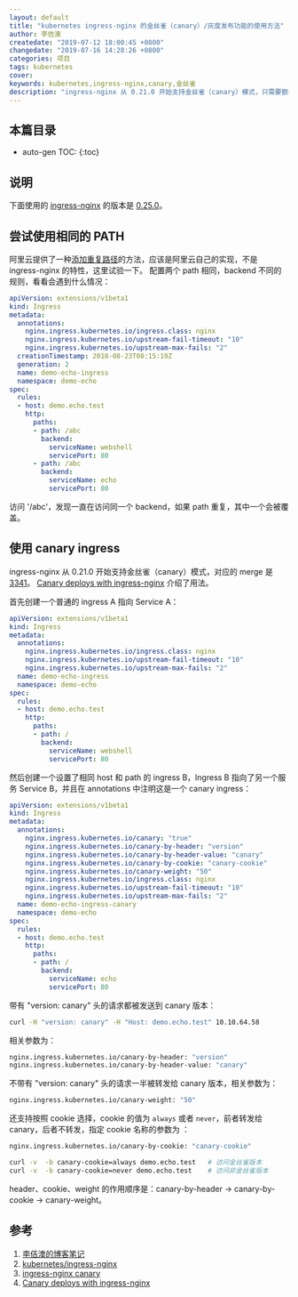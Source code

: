 ```yaml
---
layout: default
title: "kubernetes ingress-nginx 的金丝雀（canary）/灰度发布功能的使用方法"
author: 李佶澳
createdate: "2019-07-12 18:00:45 +0800"
changedate: "2019-07-16 14:28:26 +0800"
categories: 项目
tags: kubernetes
cover:
keywords: kubernetes,ingress-nginx,canary,金丝雀
description: "ingress-nginx 从 0.21.0 开始支持金丝雀（canary）模式，只需要额外创建一个Canary Ingress"
---
```


## 本篇目录

* auto-gen TOC:
{:toc}

## 说明

下面使用的 [ingress-nginx][2]  的版本是 [0.25.0](https://github.com/kubernetes/ingress-nginx/releases)。

## 尝试使用相同的 PATH

阿里云提供了一种[添加重复路径](https://yq.aliyun.com/articles/594019)的方法，应该是阿里云自己的实现，不是 ingress-nginx 的特性，这里试验一下。
配置两个 path 相同，backend 不同的规则，看看会遇到什么情况： 

```yaml
apiVersion: extensions/v1beta1
kind: Ingress
metadata:
  annotations:
    nginx.ingress.kubernetes.io/ingress.class: nginx
    nginx.ingress.kubernetes.io/upstream-fail-timeout: "10"
    nginx.ingress.kubernetes.io/upstream-max-fails: "2"
  creationTimestamp: 2018-08-23T08:15:19Z
  generation: 2
  name: demo-echo-ingress
  namespace: demo-echo
spec:
  rules:
  - host: demo.echo.test
    http:
      paths:
      - path: /abc
        backend:
          serviceName: webshell
          servicePort: 80
      - path: /abc
        backend:
          serviceName: echo
          servicePort: 80
```

访问 '/abc'，发现一直在访问同一个 backend，如果 path 重复，其中一个会被覆盖。

## 使用 canary ingress

ingress-nginx 从 0.21.0 开始支持金丝雀（canary）模式，对应的 merge 是 [3341](https://github.com/kubernetes/ingress-nginx/pull/3341)。
[Canary deploys with ingress-nginx][4] 介绍了用法。

首先创建一个普通的 ingress A 指向 Service A：

```yaml
apiVersion: extensions/v1beta1
kind: Ingress
metadata:
  annotations:
    nginx.ingress.kubernetes.io/ingress.class: nginx
    nginx.ingress.kubernetes.io/upstream-fail-timeout: "10"
    nginx.ingress.kubernetes.io/upstream-max-fails: "2"
  name: demo-echo-ingress
  namespace: demo-echo
spec:
  rules:
  - host: demo.echo.test
    http:
      paths:
      - path: /
        backend:
          serviceName: webshell
          servicePort: 80
```

然后创建一个设置了相同 host 和 path 的 ingress B，Ingress B 指向了另一个服务 Service B，并且在 annotations 中注明这是一个 canary ingress：

```yaml
apiVersion: extensions/v1beta1
kind: Ingress
metadata:
  annotations:
    nginx.ingress.kubernetes.io/canary: "true"
    nginx.ingress.kubernetes.io/canary-by-header: "version"
    nginx.ingress.kubernetes.io/canary-by-header-value: "canary"
    nginx.ingress.kubernetes.io/canary-by-cookie: "canary-cookie"
    nginx.ingress.kubernetes.io/canary-weight: "50"
    nginx.ingress.kubernetes.io/ingress.class: nginx
    nginx.ingress.kubernetes.io/upstream-fail-timeout: "10"
    nginx.ingress.kubernetes.io/upstream-max-fails: "2"
  name: demo-echo-ingress-canary
  namespace: demo-echo
spec:
  rules:
  - host: demo.echo.test
    http:
      paths:
      - path: /
        backend:
          serviceName: echo
          servicePort: 80
```

带有 "version: canary" 头的请求都被发送到 canary 版本：

```sh
curl -H "version: canary" -H "Host: demo.echo.test" 10.10.64.58
```

相关参数为：

```sh
nginx.ingress.kubernetes.io/canary-by-header: "version"
nginx.ingress.kubernetes.io/canary-by-header-value: "canary"
```

不带有 "version: canary" 头的请求一半被转发给 canary 版本，相关参数为：

```sh
nginx.ingress.kubernetes.io/canary-weight: "50"
```

还支持按照 cookie 选择，cookie 的值为 `always` 或者 `never`，前者转发给 canary，后者不转发，指定 cookie 名称的参数为 ：

```sh
nginx.ingress.kubernetes.io/canary-by-cookie: "canary-cookie"
```

```sh
curl -v  -b canary-cookie=always demo.echo.test   # 访问金丝雀版本
curl -v  -b canary-cookie=never demo.echo.test    # 访问非金丝雀版本
```

header、cookie、weight 的作用顺序是：canary-by-header -> canary-by-cookie -> canary-weight。

## 参考

1. [李佶澳的博客笔记][1]
2. [kubernetes/ingress-nginx][2]
3. [ingress-nginx canary][3]
4. [Canary deploys with ingress-nginx][4]

[1]: https://www.lijiaocn.com "李佶澳的博客笔记"
[2]: https://github.com/kubernetes/ingress-nginx "kubernetes/ingress-nginx"
[3]: https://kubernetes.github.io/ingress-nginx/user-guide/nginx-configuration/annotations/#canary "ingress-nginx canary"
[4]: https://docs.google.com/document/d/1qKTyLBLuKIYE6d6BsFXRM7zYB-2MUk6qJjtBL1KCz78/edit#heading=h.x7809bn5opjd "Canary deploys with ingress-nginx"
